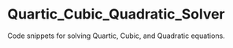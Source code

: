 # Quartic_Cubic_Quadratic_Solver
Code snippets for solving Quartic, Cubic, and Quadratic equations.
